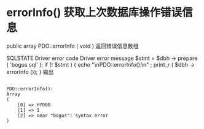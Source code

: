 # errorInfo() 获取上次数据库操作错误信息
public array PDO::errorInfo  ( void )
返回错误信息数组

SQLSTATE
Driver error code
Driver error message
$stmt  =  $dbh -> prepare ( 'bogus sql' );
if (! $stmt ) {
    echo  "\nPDO::errorInfo():\n" ;
     print_r ( $dbh -> errorInfo ());
}
输出
```

PDO::errorInfo():
Array
(
    [0] => HY000
    [1] => 1
    [2] => near "bogus": syntax error
)

```
